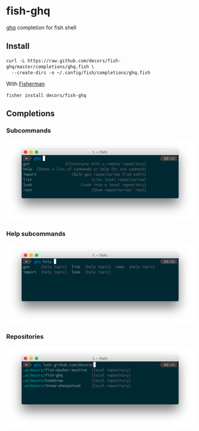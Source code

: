 # fish-ghq

[ghq](https://github.com/motemen/ghq) completion for fish shell

## Install

```fish
curl -L https://raw.github.com/decors/fish-ghq/master/completions/ghq.fish \
  --create-dirs -o ~/.config/fish/completions/ghq.fish
```

With [Fisherman](https://github.com/fisherman/fisherman)

```fish
fisher install decors/fish-ghq
```

## Completions

### Subcommands
![補完1](https://raw.githubusercontent.com/decors/various/master/images/ghq-screenshot1.png)

### Help subcommands
![補完2](https://raw.githubusercontent.com/decors/various/master/images/ghq-screenshot2.png)

### Repositories
![補完3](https://raw.githubusercontent.com/decors/various/master/images/ghq-screenshot3.png)
